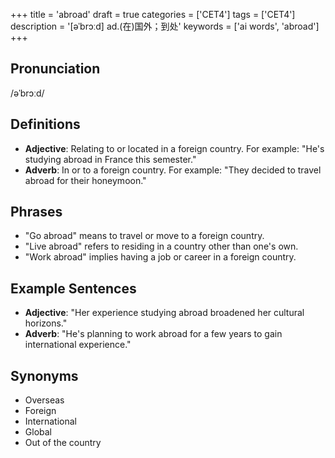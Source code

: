 +++
title = 'abroad'
draft = true
categories = ['CET4']
tags = ['CET4']
description = '[əˈbrɔːd] ad.(在)国外；到处'
keywords = ['ai words', 'abroad']
+++

## Pronunciation
/əˈbrɔːd/

## Definitions
- **Adjective**: Relating to or located in a foreign country. For example: "He's studying abroad in France this semester."
- **Adverb**: In or to a foreign country. For example: "They decided to travel abroad for their honeymoon."

## Phrases
- "Go abroad" means to travel or move to a foreign country.
- "Live abroad" refers to residing in a country other than one's own.
- "Work abroad" implies having a job or career in a foreign country.

## Example Sentences
- **Adjective**: "Her experience studying abroad broadened her cultural horizons."
- **Adverb**: "He's planning to work abroad for a few years to gain international experience."

## Synonyms
- Overseas
- Foreign
- International
- Global
- Out of the country
